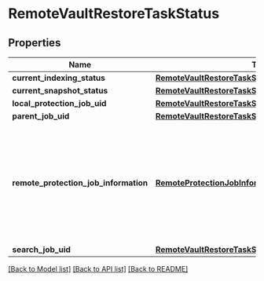 # RemoteVaultRestoreTaskStatus

## Properties
Name | Type | Description | Notes
------------ | ------------- | ------------- | -------------
**current_indexing_status** | [**RemoteVaultRestoreTaskStatusCurrentIndexingStatus**](RemoteVaultRestoreTaskStatusCurrentIndexingStatus.md) |  | [optional] 
**current_snapshot_status** | [**RemoteVaultRestoreTaskStatusCurrentSnapshotStatus**](RemoteVaultRestoreTaskStatusCurrentSnapshotStatus.md) |  | [optional] 
**local_protection_job_uid** | [**RemoteVaultRestoreTaskStatusLocalProtectionJobUid**](RemoteVaultRestoreTaskStatusLocalProtectionJobUid.md) |  | [optional] 
**parent_job_uid** | [**RemoteVaultRestoreTaskStatusParentJobUid**](RemoteVaultRestoreTaskStatusParentJobUid.md) |  | [optional] 
**remote_protection_job_information** | [**RemoteProtectionJobInformation**](RemoteProtectionJobInformation.md) | Specifies the details about the original Protection Job that archived data to the remote Vault (External Target). | [optional] 
**search_job_uid** | [**RemoteVaultRestoreTaskStatusSearchJobUid**](RemoteVaultRestoreTaskStatusSearchJobUid.md) |  | [optional] 

[[Back to Model list]](../README.md#documentation-for-models) [[Back to API list]](../README.md#documentation-for-api-endpoints) [[Back to README]](../README.md)


